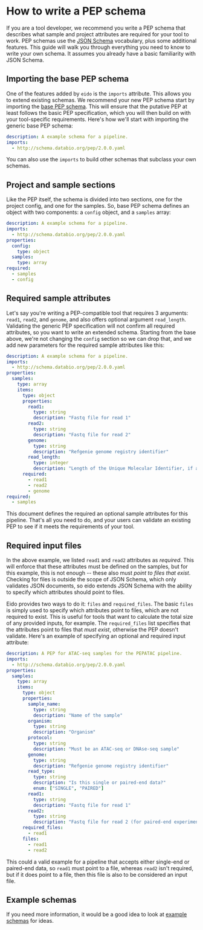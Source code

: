 # How to write a PEP schema

If you are a tool developer, we recommend you write a PEP schema that describes what sample and project attributes are required for your tool to work. PEP schemas use the [JSON Schema](https://json-schema.org/) vocabulary, plus some additional features. This guide will walk you through everything you need to know to write your own schema. It assumes you already have a basic familiarity with JSON Schema.


## Importing the base PEP schema

One of the features added by `eido` is the `imports` attribute. This allows you to extend existing schemas. We recommend your new PEP schema start by importing the [base PEP schema](http://schema.databio.org/pep/2.0.0.yaml). This will ensure that the putative PEP at least follows the basic PEP specification, which you will then build on with your tool-specific requirements. Here's how we'll start with importing the generic base PEP schema:

```yaml
description: A example schema for a pipeline.
imports:
  - http://schema.databio.org/pep/2.0.0.yaml
```

You can also use the `imports` to build other schemas that subclass your own schemas.

## Project and sample sections

Like the PEP itself, the schema is divided into two sections, one for the project config, and one for the samples. So, base PEP schema defines an object with two components: a `config` object, and a `samples` array:


```yaml
description: A example schema for a pipeline.
imports:
  - http://schema.databio.org/pep/2.0.0.yaml
properties:
  config:
    type: object
  samples:
    type: array
required:
  - samples
  - config
```


## Required sample attributes

Let's say you're writing a PEP-compatible tool that requires 3 arguments: `read1`, `read2`, and `genome`, and also offers optional argument `read_length`.  Validating the generic PEP specification will not confirm all required attributes, so you want to write an extended schema. Starting from the base above, we're not changing the `config` section so we can drop that, and we add new parameters for the required sample attributes like this:

```yaml
description: A example schema for a pipeline.
imports:
  - http://schema.databio.org/pep/2.0.0.yaml
properties:
  samples:
    type: array
    items:
      type: object
      properties:
        read1:
          type: string
          description: "Fastq file for read 1"
        read2:
          type: string
          description: "Fastq file for read 2"
        genome:
          type: string
          description: "Refgenie genome registry identifier"
        read_length:
          type: integer
          description: "Length of the Unique Molecular Identifier, if any"
      required:
        - read1
        - read2
        - genome
required:
  - samples
```

This document defines the required an optional sample attributes for this pipeline. That's all you need to do, and your users can validate an existing PEP to see if it meets the requirements of your tool.

## Required input files

In the above example, we listed `read1` and `read2` attributes as *required*. This will enforce that these attributes must be defined on the samples, but for this example, this is not enough -- these also must *point to files that exist*. Checking for files is outside the scope of JSON Schema, which only validates JSON documents, so eido extends JSON Schema with the ability to specify which attributes should point to files.

Eido provides two ways to do it: `files` and `required_files`. The basic `files` is simply used to specify which attributes point to files, which are not required to exist. This is useful for tools that want to calculate the total size of any provided inputs, for example. The `required_files` list specifies that the attributes point to files that *must exist*, otherwise the PEP doesn't validate. Here's an example of specifying an optional and required input attribute:

```yaml
description: A PEP for ATAC-seq samples for the PEPATAC pipeline.
imports:
  - http://schema.databio.org/pep/2.0.0.yaml
properties:
  samples:
    type: array
    items:
      type: object
      properties:
        sample_name:
          type: string
          description: "Name of the sample"
        organism:
          type: string
          description: "Organism"
        protocol:
          type: string
          description: "Must be an ATAC-seq or DNAse-seq sample"
        genome:
          type: string
          description: "Refgenie genome registry identifier"
        read_type:
          type: string
          description: "Is this single or paired-end data?"
          enum: ["SINGLE", "PAIRED"]
        read1:
          type: string
          description: "Fastq file for read 1"
        read2:
          type: string
          description: "Fastq file for read 2 (for paired-end experiments)"
      required_files:
        - read1
      files:
        - read1
        - read2
```

This could a valid example for a pipeline that accepts either single-end or paired-end data, so `read1` must point to a file, whereas `read2` isn't required, but if it does point to a file, then this file is also to be considered an input file.


## Example schemas

If you need more information, it would be a good idea to look at [example schemas](example-schemas.md) for ideas.
